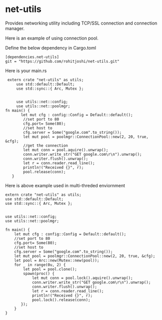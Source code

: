 net-utils
=========

Provides networking utility including TCP/SSL connection and connection manager.

Here is an example of using connection pool.

Define the below dependency in Cargo.toml

    [dependencies.net-utils]
    git = "https://github.com/rohitjoshi/net-utils.git"

Here is your main.rs

	 extern crate "net-utils" as utils;
         use std::default::Default;
         use std::sync::{ Arc, Mutex };


         use utils::net::config;
         use utils::net::poolmgr;
	fn main() {
           let mut cfg : config::Config = Default::default();
            //set port to 80
            cfg.port= Some(80);
            //set host to
            cfg.server = Some("google.com".to_string());
            let mut pool = poolmgr::ConnectionPool::new(2, 20, true, &cfg);
            //get the connection
            let mut conn = pool.aquire().unwrap();
            conn.writer.write_str("GET google.com\r\n").unwrap();
            conn.writer.flush().unwrap();
            let r = conn.reader.read_line();
            println!("Received {}", r);
            pool.release(conn);
       }

Here is above example used in multi-threded enviornment

        
    extern crate "net-utils" as utils;
    use std::default::Default;
    use std::sync::{ Arc, Mutex };


    use utils::net::config;
    use utils::net::poolmgr;

    fn main() {
        let mut cfg : config::Config = Default::default();
        //set port to 80
        cfg.port= Some(80);
        //set host to
        cfg.server = Some("google.com".to_string());
        let mut pool = poolmgr::ConnectionPool::new(2, 20, true, &cfg);
        let pool = Arc::new(Mutex::new(pool));
        for _ in range(0u, 2) {
            let pool = pool.clone();
            spawn(proc() {
                let mut conn = pool.lock().aquire().unwrap();
                conn.writer.write_str("GET google.com\r\n").unwrap();
                conn.writer.flush().unwrap();
                let r = conn.reader.read_line();
                println!("Received {}", r);
                pool.lock().release(conn);
           });
        }
    }
